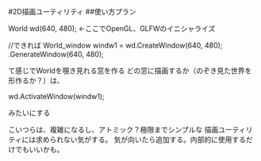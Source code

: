 #2D描画ユーティリティ
##使い方プラン

World wd(640, 480); <-ここでOpenGL、GLFWのイニシャライズ


//できれば
World_window windw1 = wd.CreateWindow(640, 480);
                        .GenerateWindow(640, 480);

て感じでWorldを覗き見れる窓を作る
どの窓に描画するか（のぞき見た世界を形作るか？）は、

wd.ActivateWindow(windw1);

みたいにする

こいつらは、複雑になるし、アトミック？極限までシンプルな
描画ユーティリティには求められない気がする。
気が向いたら追加する。内部的に使用するだけでもいいかも。


